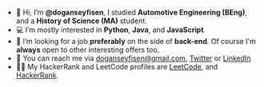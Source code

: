 - 👋 Hi, I’m **@doganseyfisen**, I studied **Automotive Engineering (BEng)**, and a **History of Science (MA)** student.
- 💻 I’m mostly interested in **Python**, **Java**, and **JavaScript**.
- 🔭 I’m looking for a job **preferably** on the side of **back-end**. Of course I'm **always** open to other interesting offers too.
- 📨 You can reach me via doganseyfisen@gmail.com, [Twitter](https://twitter.com/dogan_seyfi_sen) or [LinkedIn](https://www.linkedin.com/in/doganseyfisen)
- 👨‍💻 My HackerRank and LeetCode profiles are [LeetCode](https://leetcode.com/doganseyfisen/), and [HackerRank](https://www.hackerrank.com/doganseyfisen).
<!---
doganseyfisen/doganseyfisen is a ✨ special ✨ repository because its `README.md` (this file) appears on your GitHub profile.
You can click the Preview link to take a look at your changes.
--->
